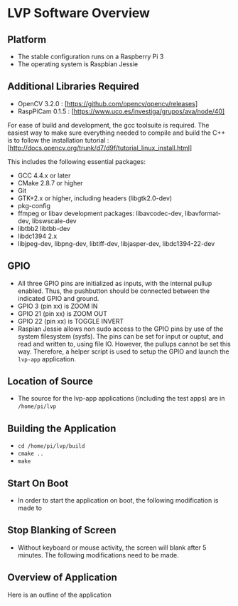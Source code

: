 # LVP Software Overview

## Platform

- The stable configuration runs on a Raspberry Pi 3
- The operating system is Raspbian Jessie

## Additional Libraries Required

- OpenCV 3.2.0 : [https://github.com/opencv/opencv/releases]
- RaspPiCam 0.1.5 : [https://www.uco.es/investiga/grupos/ava/node/40]

For ease of build and development, the gcc toolsuite is required.  The easiest way to make sure everything needed to compile and build the C++ is to follow the installation tutorial : [http://docs.opencv.org/trunk/d7/d9f/tutorial_linux_install.html]


This includes the following essential packages:
- GCC 4.4.x or later
- CMake 2.8.7 or higher
- Git
- GTK+2.x or higher, including headers (libgtk2.0-dev)
- pkg-config
- ffmpeg or libav development packages: libavcodec-dev, libavformat-dev, libswscale-dev
- libtbb2 libtbb-dev
- libdc1394 2.x
- libjpeg-dev, libpng-dev, libtiff-dev, libjasper-dev, libdc1394-22-dev


## GPIO

- All three GPIO pins are initialized as inputs, with the internal pullup enabled.  Thus, the pushbutton should be connected between the indicated GPIO and ground.
- GPIO 3 (pin xx) is ZOOM IN
- GPIO 21 (pin xx) is ZOOM OUT
- GPIO 22 (pin xx) is TOGGLE INVERT
- Raspian Jessie allows non sudo access to the GPIO pins by use of the system filesystem (sysfs).  The pins can be set for input or ouptut, and read and written to, using file IO.  However, the pullups cannot be set this way.  Therefore, a helper script is used to setup the GPIO and launch the `lvp-app` application.

## Location of Source

- The source for the lvp-app applications (including the test apps) are in `/home/pi/lvp`

## Building the Application

- `cd /home/pi/lvp/build`
- `cmake ..`
- `make`

## Start On Boot

- In order to start the application on boot, the following modification is made to 

## Stop Blanking of Screen

- Without keyboard or mouse activity, the screen will blank after 5 minutes.  The following modifications need to be made.

## Overview of Application

Here is an outline of the application



